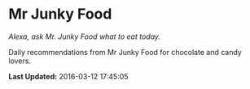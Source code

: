 # Mr Junky Food
*Alexa, ask Mr. Junky Food what to eat today.*

Daily recommendations from Mr Junky Food for chocolate and candy lovers.

**Last Updated:** 2016-03-12 17:45:05
